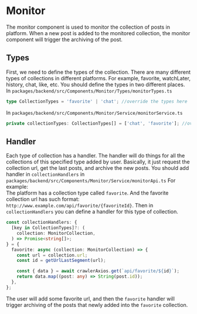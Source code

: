 # Monitor

The monitor component is used to monitor the collection of posts in platform. When a new post is added to the monitored collection, the monitor component will trigger the archiving of the post.

## Types

First, we need to define the types of the collection. There are many different types of collections in different platforms. For example, favorite, watchLater, history, chat, like, etc. You should define the types in two different places.  
In `packages/backend/src/Components/Monitor/Types/monitorTypes.ts`

```typescript
type CollectionTypes = 'favorite' | 'chat'; //override the types here
```

In `packages/backend/src/Components/Monitor/Service/monitorService.ts`

```typescript
private collectionTypes: CollectionTypes[] = ['chat', 'favorite']; //override the types here, keep them the same as CollectionTypes
```

## Handler

Each type of collection has a handler. The handler will do things for all the collections of this specified type added by user. Basically, it just request the collection url, get the last posts, and archive the new posts. You should add handler in `collectionHandlers` in `packages/backend/src/Components/Monitor/Service/monitorApi.ts`
For example:  
The platform has a collection type called `favorite`. And the favorite collection url has such format: `http://www.example.com/api/favorite/{favoriteId}`. Then in `collectionHandlers` you can define a handler for this type of collection.

```typescript
const collectionHandlers: {
  [key in CollectionTypes]?: (
    collection: MonitorCollection,
  ) => Promise<string[]>;
} = {
  favorite: async (collection: MonitorCollection) => {
    const url = collection.url;
    const id = getUrlLastSegment(url);

    const { data } = await crawlerAxios.get(`api/favorite/${id}`);
    return data.map((post: any) => String(post.id));
  },
};
```

The user will add some favorite url, and then the `favorite` handler will trigger archiving of the posts that newly added into the `favorite` collection.
